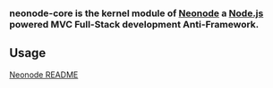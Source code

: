 ### neonode-core is the kernel module of [Neonode](https://github.com/sgarza/Neonode) a [Node.js](https://github.com/azendal/neon) powered MVC Full-Stack development Anti-Framework.

## Usage

[Neonode README](https://github.com/sgarza/Neonode/blob/master/README.md)
